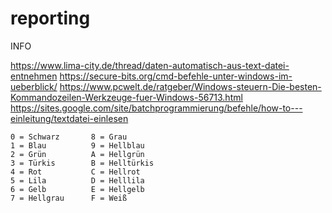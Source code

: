 # reporting

INFO

https://www.lima-city.de/thread/daten-automatisch-aus-text-datei-entnehmen
https://secure-bits.org/cmd-befehle-unter-windows-im-ueberblick/
https://www.pcwelt.de/ratgeber/Windows-steuern-Die-besten-Kommandozeilen-Werkzeuge-fuer-Windows-56713.html
https://sites.google.com/site/batchprogrammierung/befehle/how-to---einleitung/textdatei-einlesen




    0 = Schwarz       8 = Grau
    1 = Blau          9 = Hellblau
    2 = Grün          A = Hellgrün
    3 = Türkis        B = Helltürkis
    4 = Rot           C = Hellrot
    5 = Lila          D = Helllila
    6 = Gelb          E = Hellgelb
    7 = Hellgrau      F = Weiß
